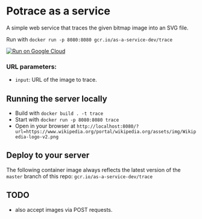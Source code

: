 # Potrace as a service

A simple web service that traces the given bitmap image into an SVG file. 

Run with `docker run -p 8080:8080 gcr.io/as-a-service-dev/trace`

[![Run on Google Cloud](https://storage.googleapis.com/cloudrun/button.png)](https://console.cloud.google.com/cloudshell/editor?shellonly=true&cloudshell_image=gcr.io/cloudrun/button&cloudshell_git_repo=https://github.com/as-a-service/trace.git)

### URL parameters:

* `input`: URL of the image to trace.

## Running the server locally

* Build with `docker build . -t trace`
* Start with `docker run -p 8080:8080 trace`
* Open in your browser at `http://localhost:8080/?url=https://www.wikipedia.org/portal/wikipedia.org/assets/img/Wikipedia-logo-v2.png`

## Deploy to your server

The following container image always reflects the latest version of the `master` branch of this repo: `gcr.io/as-a-service-dev/trace`

## TODO

* also accept images via POST requests.
